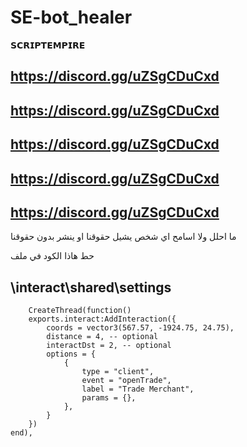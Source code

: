 # SE-bot_healer

𝗦𝗖𝗥𝗜𝗣𝗧𝗘𝗠𝗣𝗜𝗥𝗘

## https://discord.gg/uZSgCDuCxd
## https://discord.gg/uZSgCDuCxd
## https://discord.gg/uZSgCDuCxd
## https://discord.gg/uZSgCDuCxd
## https://discord.gg/uZSgCDuCxd

ما احلل ولا اسامح اي شخص يشيل حقوقنا او ينشر بدون حقوقنا

حط هاذا الكود في ملف 
## \interact\shared\settings

        CreateThread(function()
        exports.interact:AddInteraction({
            coords = vector3(567.57, -1924.75, 24.75),
            distance = 4, -- optional
            interactDst = 2, -- optional
            options = {
                {
                    type = "client",
                    event = "openTrade",
                    label = "Trade Merchant",
                    params = {},
                },
            }
        })
    end),
